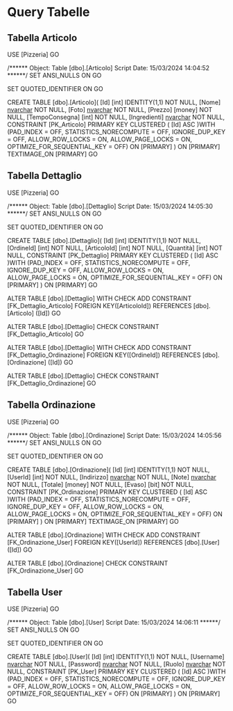 # Query Tabelle
## Tabella Articolo
USE [Pizzeria]
GO

/****** Object:  Table [dbo].[Articolo]    Script Date: 15/03/2024 14:04:52 ******/
SET ANSI_NULLS ON
GO

SET QUOTED_IDENTIFIER ON
GO

CREATE TABLE [dbo].[Articolo](
	[Id] [int] IDENTITY(1,1) NOT NULL,
	[Nome] [nvarchar](50) NOT NULL,
	[Foto] [nvarchar](max) NOT NULL,
	[Prezzo] [money] NOT NULL,
	[TempoConsegna] [int] NOT NULL,
	[Ingredienti] [nvarchar](max) NOT NULL,
 CONSTRAINT [PK_Articolo] PRIMARY KEY CLUSTERED 
(
	[Id] ASC
)WITH (PAD_INDEX = OFF, STATISTICS_NORECOMPUTE = OFF, IGNORE_DUP_KEY = OFF, ALLOW_ROW_LOCKS = ON, ALLOW_PAGE_LOCKS = ON, OPTIMIZE_FOR_SEQUENTIAL_KEY = OFF) ON [PRIMARY]
) ON [PRIMARY] TEXTIMAGE_ON [PRIMARY]
GO

## Tabella Dettaglio
USE [Pizzeria]
GO

/****** Object:  Table [dbo].[Dettaglio]    Script Date: 15/03/2024 14:05:30 ******/
SET ANSI_NULLS ON
GO

SET QUOTED_IDENTIFIER ON
GO

CREATE TABLE [dbo].[Dettaglio](
	[Id] [int] IDENTITY(1,1) NOT NULL,
	[OrdineId] [int] NOT NULL,
	[ArticoloId] [int] NOT NULL,
	[Quantità] [int] NOT NULL,
 CONSTRAINT [PK_Dettaglio] PRIMARY KEY CLUSTERED 
(
	[Id] ASC
)WITH (PAD_INDEX = OFF, STATISTICS_NORECOMPUTE = OFF, IGNORE_DUP_KEY = OFF, ALLOW_ROW_LOCKS = ON, ALLOW_PAGE_LOCKS = ON, OPTIMIZE_FOR_SEQUENTIAL_KEY = OFF) ON [PRIMARY]
) ON [PRIMARY]
GO

ALTER TABLE [dbo].[Dettaglio]  WITH CHECK ADD  CONSTRAINT [FK_Dettaglio_Articolo] FOREIGN KEY([ArticoloId])
REFERENCES [dbo].[Articolo] ([Id])
GO

ALTER TABLE [dbo].[Dettaglio] CHECK CONSTRAINT [FK_Dettaglio_Articolo]
GO

ALTER TABLE [dbo].[Dettaglio]  WITH CHECK ADD  CONSTRAINT [FK_Dettaglio_Ordinazione] FOREIGN KEY([OrdineId])
REFERENCES [dbo].[Ordinazione] ([Id])
GO

ALTER TABLE [dbo].[Dettaglio] CHECK CONSTRAINT [FK_Dettaglio_Ordinazione]
GO

## Tabella Ordinazione
USE [Pizzeria]
GO

/****** Object:  Table [dbo].[Ordinazione]    Script Date: 15/03/2024 14:05:56 ******/
SET ANSI_NULLS ON
GO

SET QUOTED_IDENTIFIER ON
GO

CREATE TABLE [dbo].[Ordinazione](
	[Id] [int] IDENTITY(1,1) NOT NULL,
	[UserId] [int] NOT NULL,
	[Indirizzo] [nvarchar](50) NOT NULL,
	[Note] [nvarchar](max) NOT NULL,
	[Totale] [money] NOT NULL,
	[Evaso] [bit] NOT NULL,
 CONSTRAINT [PK_Ordinazione] PRIMARY KEY CLUSTERED 
(
	[Id] ASC
)WITH (PAD_INDEX = OFF, STATISTICS_NORECOMPUTE = OFF, IGNORE_DUP_KEY = OFF, ALLOW_ROW_LOCKS = ON, ALLOW_PAGE_LOCKS = ON, OPTIMIZE_FOR_SEQUENTIAL_KEY = OFF) ON [PRIMARY]
) ON [PRIMARY] TEXTIMAGE_ON [PRIMARY]
GO

ALTER TABLE [dbo].[Ordinazione]  WITH CHECK ADD  CONSTRAINT [FK_Ordinazione_User] FOREIGN KEY([UserId])
REFERENCES [dbo].[User] ([Id])
GO

ALTER TABLE [dbo].[Ordinazione] CHECK CONSTRAINT [FK_Ordinazione_User]
GO

## Tabella User
USE [Pizzeria]
GO

/****** Object:  Table [dbo].[User]    Script Date: 15/03/2024 14:06:11 ******/
SET ANSI_NULLS ON
GO

SET QUOTED_IDENTIFIER ON
GO

CREATE TABLE [dbo].[User](
	[Id] [int] IDENTITY(1,1) NOT NULL,
	[Username] [nvarchar](50) NOT NULL,
	[Password] [nvarchar](50) NOT NULL,
	[Ruolo] [nvarchar](50) NOT NULL,
 CONSTRAINT [PK_User] PRIMARY KEY CLUSTERED 
(
	[Id] ASC
)WITH (PAD_INDEX = OFF, STATISTICS_NORECOMPUTE = OFF, IGNORE_DUP_KEY = OFF, ALLOW_ROW_LOCKS = ON, ALLOW_PAGE_LOCKS = ON, OPTIMIZE_FOR_SEQUENTIAL_KEY = OFF) ON [PRIMARY]
) ON [PRIMARY]
GO
